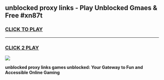 
## unblocked proxy links - Play Unblocked Gmaes & Free #xn87t
<h3>
<a href="https://news.freeplayer.one?title=unblocked_proxy_links&ref=24F">CLICK TO PLAY</a></h3>
<hr>

<h3>
<a href="https://news.freeplayer.one?title=unblocked_proxy_links&ref=24F">CLICK 2 PLAY</a>
  
</h3>

<a href="https://news.freeplayer.one?title=unblocked_proxy_links&ref=24F/"><img src="https://clearcache.store/games.png"></a>


**unblocked proxy links games unblocked: Your Gateway to Fun and Accessible Online Gaming**
